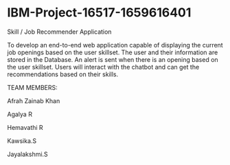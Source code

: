 # IBM-Project-16517-1659616401

Skill / Job Recommender Application

To develop an end-to-end web application capable of displaying the current job openings based on the user skillset.  The user and their information are stored in the Database.  An alert is sent when there is an opening based on the user skillset. Users will interact with the chatbot and can get the recommendations based on their skills.

TEAM MEMBERS:

Afrah Zainab Khan 

Agalya R

Hemavathi R 

Kawsika.S

Jayalakshmi.S
